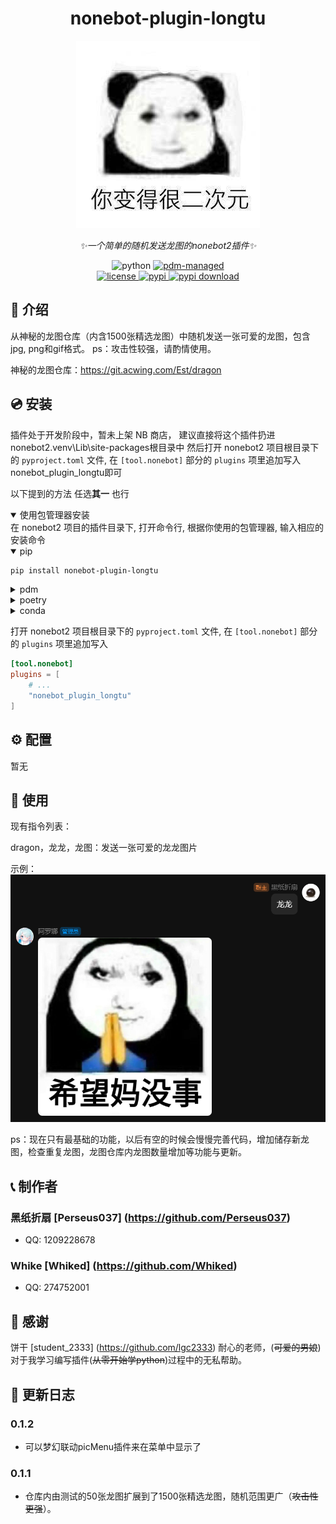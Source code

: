 <div align="center">

# nonebot-plugin-longtu

![你变的很二次元.jpg（](Cutelong.jpg)

_✨一个简单的随机发送龙图的nonebot2插件✨_

<img src="https://img.shields.io/badge/python-3.8+-blue.svg" alt="python">
<a href="https://pdm.fming.dev">
  <img src="https://img.shields.io/badge/pdm-managed-blueviolet" alt="pdm-managed">
</a>
<!-- <a href="https://wakatime.com/badge/user/b61b0f9a-f40b-4c82-bc51-0a75c67bfccf/project/f4778875-45a4-4688-8e1b-b8c844440abb">
  <img src="https://wakatime.com/badge/user/b61b0f9a-f40b-4c82-bc51-0a75c67bfccf/project/f4778875-45a4-4688-8e1b-b8c844440abb.svg" alt="wakatime">
</a> -->

<br />

<a href="./LICENSE">
  <img src="https://img.shields.io/github/license/lgc-NB2Dev/nonebot-plugin-uma.svg" alt="license">
</a>
<a href="https://pypi.python.org/pypi/nonebot-plugin-longtu">
  <img src="https://img.shields.io/pypi/v/nonebot-plugin-uma.svg" alt="pypi">
</a>
<a href="https://pypi.python.org/pypi/nonebot-plugin-longtu">
  <img src="https://img.shields.io/pypi/dm/nonebot-plugin-uma" alt="pypi download">
</a>

</div>

## 📖 介绍

从神秘的龙图仓库（内含1500张精选龙图）中随机发送一张可爱的龙图，包含jpg, png和gif格式。
ps：攻击性较强，请酌情使用。

神秘的龙图仓库：https://git.acwing.com/Est/dragon

## 💿 安装


插件处于开发阶段中，暂未上架 NB 商店，
建议直接将这个插件扔进nonebot2\.venv\Lib\site-packages根目录中
然后打开 nonebot2 项目根目录下的 `pyproject.toml` 文件, 在 `[tool.nonebot]` 部分的 `plugins` 项里追加写入nonebot_plugin_longtu即可

以下提到的方法 任选**其一** 也行

<!--
<details open>
<summary>[推荐] 使用 nb-cli 安装</summary>
在 nonebot2 项目的根目录下打开命令行, 输入以下指令即可安装

```bash
nb plugin install nonebot-plugin-longtu
```
-->

</details>

<details open>
<summary>使用包管理器安装</summary>
在 nonebot2 项目的插件目录下, 打开命令行, 根据你使用的包管理器, 输入相应的安装命令

<details open>
<summary>pip</summary>

```bash
pip install nonebot-plugin-longtu
```

</details>
<details>
<summary>pdm</summary>

```bash
pdm add nonebot-plugin-longtu
```

</details>
<details>
<summary>poetry</summary>

```bash
poetry add nonebot-plugin-uma
```

</details>
<details>
<summary>conda</summary>

```bash
conda install nonebot-plugin-longtu
```

</details>

打开 nonebot2 项目根目录下的 `pyproject.toml` 文件, 在 `[tool.nonebot]` 部分的 `plugins` 项里追加写入

```toml
[tool.nonebot]
plugins = [
    # ...
    "nonebot_plugin_longtu"
]
```

</details>

## ⚙️ 配置

暂无

## 🎉 使用

现有指令列表：

dragon，龙龙，龙图：发送一张可爱的龙龙图片

示例：<img src="https://github.com/Perseus037/data/blob/master/example02.png" alt="示例" >

ps：现在只有最基础的功能，以后有空的时候会慢慢完善代码，增加储存新龙图，检查重复龙图，龙图仓库内龙图数量增加等功能与更新。

## 📞 制作者

### 黑纸折扇 [Perseus037] (https://github.com/Perseus037)

- QQ: 1209228678

### Whike [Whiked] (https://github.com/Whiked)

- QQ: 274752001

## 🙏 感谢

饼干 [student_2333] (https://github.com/lgc2333) 耐心的老师，(~~可爱的男娘~~)对于我学习编写插件(~~从零开始学python~~)过程中的无私帮助。

## 📝 更新日志

### 0.1.2

- 可以梦幻联动picMenu插件来在菜单中显示了

### 0.1.1

- 仓库内由测试的50张龙图扩展到了1500张精选龙图，随机范围更广（~~攻击性更强~~）。
